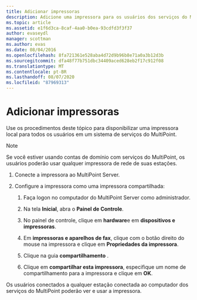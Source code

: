 ```yaml
---
title: Adicionar impressoras
description: Adicione uma impressora para os usuários dos serviços do MultiPoint.
ms.topic: article
ms.assetid: e1f6d3ca-8caf-4aa0-b0ea-93cdfd3f3f37
author: evaseydl
manager: scottman
ms.author: evas
ms.date: 08/04/2016
ms.openlocfilehash: 8fa721361e528aba4d72d9b96b8e71a0a3b12d3b
ms.sourcegitcommit: dfa48f77b751dbc34409aced628eb2f17c912f08
ms.translationtype: MT
ms.contentlocale: pt-BR
ms.lasthandoff: 08/07/2020
ms.locfileid: "87969313"
---
```

# <a name="add-printers"></a>Adicionar impressoras
Use os procedimentos deste tópico para disponibilizar uma impressora local para todos os usuários em um sistema de serviços do MultiPoint.

> [!NOTE]
> Se você estiver usando contas de domínio com serviços do MultiPoint, os usuários poderão usar qualquer impressora de rede de suas estações.

1.  Conecte a impressora ao MultiPoint Server.

2.  Configure a impressora como uma impressora compartilhada:

    1.  Faça logon no computador do MultiPoint Server como administrador.

    2.  Na tela **Inicial**, abra o **Painel de Controle**.

    3.  No painel de controle, clique em **hardware**e em **dispositivos e impressoras**.

    4.  Em **impressoras e aparelhos de fax**, clique com o botão direito do mouse na impressora e clique em **Propriedades da impressora**.

    5.  Clique na guia **compartilhamento** .

    6.  Clique em **compartilhar esta impressora**, especifique um nome de compartilhamento para a impressora e clique em **OK**.

Os usuários conectados a qualquer estação conectada ao computador dos serviços do MultiPoint poderão ver e usar a impressora.